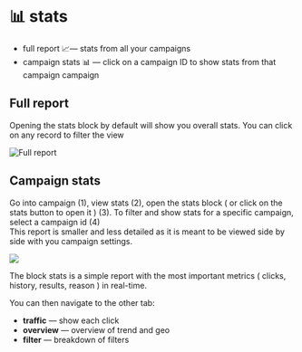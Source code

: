 # 📊 stats

* full report 📈— stats from all your campaigns
* campaign stats 📊 — click on a campaign ID to show stats from that campaign campaign

## Full report

Opening the stats block by default will show you overall stats. You can click on any record to filter the view

![Full report](../.gitbook/assets/cleanshot-2020-09-07-at-19.35.37-2x.png)

## Campaign stats

Go into campaign \(1\), view stats \(2\), open the stats block \( or click on the stats button to open it \) \(3\). To filter and show stats for a specific campaign, select a campaign id \(4\)  
This report is smaller and less detailed as it is meant to be viewed side by side with you campaign settings.

![](../.gitbook/assets/cleanshot-2020-09-03-at-13.58.43-2x.png)

The block stats is a simple report with the most important metrics \( clicks, history, results, reason \) in real-time.

You can then navigate to the other tab:

* **traffic** — show each click
* **overview** — overview of trend and geo
* **filter** — breakdown of filters

